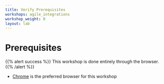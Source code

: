 ```yaml
---
title: Verify Prerequisites
workshops: agile_integrations
workshop_weight: 0
layout: lab
---
```



# Prerequisites


{{% alert success %}}
This workshop is done entirely through the browser.
{{% /alert %}}

- [Chrome][1] is the preferred browser for this workshop

[1]: https://www.google.com/chrome/
